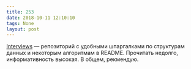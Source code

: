 ```yaml
---
title: 253
date: 2018-10-11 12:10:10
tags: None
layout: post
---
```


[Interviews](https://github.com/kdn251/interviews) — репозиторий с удобными шпаргалками по структурам данных и некоторым алгоритмам в README. Прочитать недолго, информативность высокая. В общем, рекмендую.
